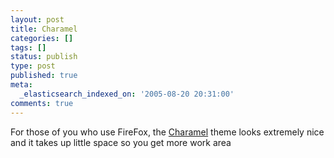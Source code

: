 ```yaml
---
layout: post
title: Charamel
categories: []
tags: []
status: publish
type: post
published: true
meta:
  _elasticsearch_indexed_on: '2005-08-20 20:31:00'
comments: true
---
```

<p>For those of you who use FireFox, the
<a href="https://addons.mozilla.org/themes/moreinfo.php?application=firefox&amp;category=Newest&amp;numpg=10&amp;id=1007">Charamel</a>
theme looks extremely nice and it takes up little space so you get more work area</p>
